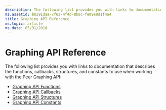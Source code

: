 ```yaml
---
description: The following list provides you with links to documentation that describes the functions, callbacks, structures, and constants to use when working with the Peer Graphing API.
ms.assetid: b0291daa-7f6a-4f4d-8b8c-fe09e8d1f4a4
title: Graphing API Reference
ms.topic: article
ms.date: 05/31/2018
---
```


# Graphing API Reference

The following list provides you with links to documentation that describes the functions, callbacks, structures, and constants to use when working with the Peer Graphing API:

-   [Graphing API Functions](graphing-api-functions.md)
-   [Graphing API Callbacks](graphing-api-callbacks.md)
-   [Graphing API Structures](graphing-api-structures.md)
-   [Graphing API Constants](graphing-api-enumerations.md)

 

 



